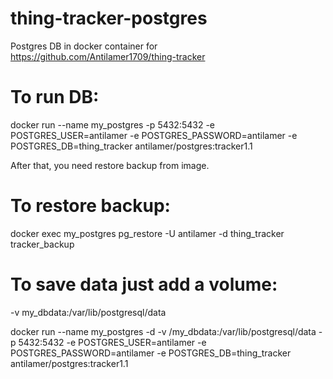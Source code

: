 # thing-tracker-postgres
Postgres DB in docker container for https://github.com/Antilamer1709/thing-tracker


# To run DB:
docker run --name my_postgres -p 5432:5432 -e POSTGRES_USER=antilamer -e POSTGRES_PASSWORD=antilamer -e POSTGRES_DB=thing_tracker antilamer/postgres:tracker1.1

After that, you need restore backup from image.

# To restore backup:
docker exec my_postgres pg_restore -U antilamer -d thing_tracker tracker_backup

# To save data just add a volume:
-v my_dbdata:/var/lib/postgresql/data

docker run --name my_postgres -d -v /my_dbdata:/var/lib/postgresql/data -p 5432:5432 -e POSTGRES_USER=antilamer -e POSTGRES_PASSWORD=antilamer -e POSTGRES_DB=thing_tracker antilamer/postgres:tracker1.1
